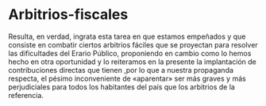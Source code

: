 # Arbitrios-fiscales
Resulta, en verdad, ingrata esta tarea en que estamos empeñados y que consiste en combatir ciertos arbitrios fáciles que se proyectan para resolver las dificultades del Erario Público, proponiendo en cambio como lo hemos hecho en otra oportunidad y lo reiteramos en la presente la implantación de contribuciones directas que tienen ,por lo que a nuestra propaganda respecta, el pésimo inconveniente de «aparentar» ser más graves y más perjudiciales para todos los habitantes del país que los arbitrios de la referencia. 
